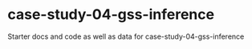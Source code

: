 # case-study-04-gss-inference
Starter docs and code as well as data for case-study-04-gss-inference
